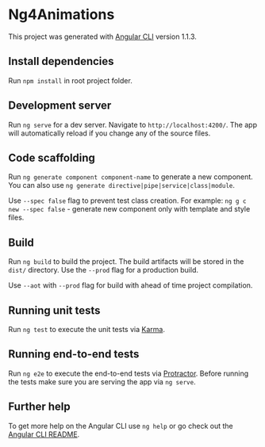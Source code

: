 # Ng4Animations

This project was generated with [Angular CLI](https://github.com/angular/angular-cli) version 1.1.3.

## Install dependencies

Run `npm install` in root project folder.

## Development server

Run `ng serve` for a dev server. Navigate to `http://localhost:4200/`. The app will automatically reload if you change any of the source files.

## Code scaffolding

Run `ng generate component component-name` to generate a new component. You can also use `ng generate directive|pipe|service|class|module`.

Use `--spec false` flag to prevent test class creation. For example: `ng g c new --spec false` - generate new
component only with template and style files.

## Build

Run `ng build` to build the project. The build artifacts will be stored in the `dist/` directory. Use the `--prod` flag for a production build.

Use `--aot` with `--prod` flag for build with ahead of time project compilation.

## Running unit tests

Run `ng test` to execute the unit tests via [Karma](https://karma-runner.github.io).

## Running end-to-end tests

Run `ng e2e` to execute the end-to-end tests via [Protractor](http://www.protractortest.org/).
Before running the tests make sure you are serving the app via `ng serve`.

## Further help

To get more help on the Angular CLI use `ng help` or go check out the [Angular CLI README](https://github.com/angular/angular-cli/blob/master/README.md).
